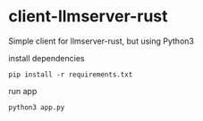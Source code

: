 # client-llmserver-rust
Simple client for llmserver-rust, but using Python3

install dependencies 
```
pip install -r requirements.txt
```

run app
```
python3 app.py
```